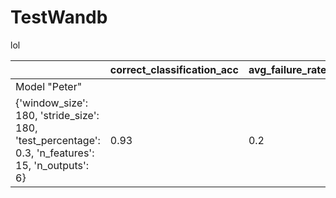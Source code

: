 # TestWandb
lol



|   | correct_classification_acc | avg_failure_rate |
|-------------- | -------------- | -------------- | 
| Model "Peter"
{'window_size': 180, 'stride_size': 180, 'test_percentage': 0.3, 'n_features': 15, 'n_outputs': 6} | 0.93 | 0.2 | 

